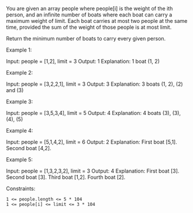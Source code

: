 You are given an array people where people[i] is the weight of the ith person, and an infinite number of boats where each boat can carry a maximum weight of limit. Each boat carries at most two people at the same time, provided the sum of the weight of those people is at most limit.

Return the minimum number of boats to carry every given person.

 

Example 1:

Input: people = [1,2], limit = 3
Output: 1
Explanation: 1 boat (1, 2)

Example 2:

Input: people = [3,2,2,1], limit = 3
Output: 3
Explanation: 3 boats (1, 2), (2) and (3)

Example 3:

Input: people = [3,5,3,4], limit = 5
Output: 4
Explanation: 4 boats (3), (3), (4), (5)

Example 4:

Input: people = [5,1,4,2], limit = 6
Output: 2
Explanation:
First boat [5,1].
Second boat [4,2].

Example 5:

Input: people = [1,3,2,3,2], limit = 3
Output: 4
Explanation:
First boat [3].
Second boat [3].
Third boat [1,2].
Fourth boat [2].


Constraints:

    1 <= people.length <= 5 * 104
    1 <= people[i] <= limit <= 3 * 104

